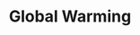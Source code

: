 ---
pid: PT9
title: Global Warming
location_transcription: Science Museum
zipcode: '19125'
outside_phl: 
neighborhood: Fishtown,Kensington
age: '13'
age_range: 13-19
instagram: 
image_file_name: PT_9.jpg
proposal_transcription: 
topic: Environment
topic_summary: '0'
type: 
keywords_other: 
credit: Johnny H. Nguyen
image_labels: A globe statue placed in the front of the Science Museum
twitter: 
facebook: 
permalink: "/monuments/pt9/"
layout: item-page
---
